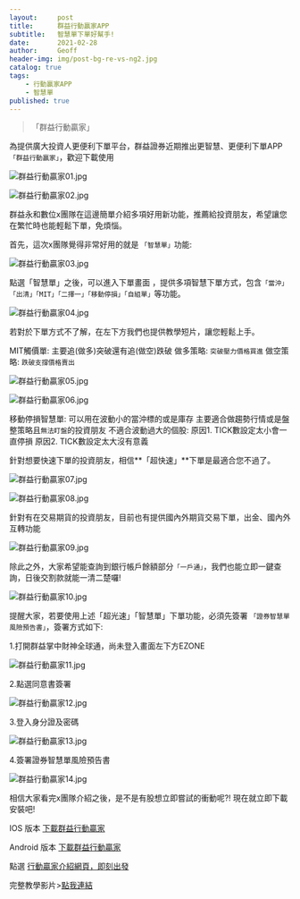 ```yaml
---
layout:     post
title:      群益行動贏家APP
subtitle:   智慧單下單好幫手! 
date:       2021-02-28
author:     Geoff
header-img: img/post-bg-re-vs-ng2.jpg
catalog: true
tags:
    - 行動贏家APP
    - 智慧單
published: true
---
```


>「群益行動贏家」

為提供廣大投資人更便利下單平台，群益證券近期推出更智慧、更便利下單APP  `「群益行動贏家」`，歡迎下載使用


![群益行動贏家01.jpg]({{site.baseurl}}/media/群益行動贏家01.jpg)

![群益行動贏家02.jpg]({{site.baseurl}}/media/群益行動贏家02.jpg)

群益永和數位x團隊在這邊簡單介紹多項好用新功能，推薦給投資朋友，希望讓您在繁忙時也能輕鬆下單，免煩惱。




首先，這次x團隊覺得非常好用的就是 `「智慧單」`功能:

![群益行動贏家03.jpg]({{site.baseurl}}/media/群益行動贏家03.jpg)

點選「智慧單」之後，可以進入下單畫面 ，提供多項智慧下單方式，包含`「當沖」「出清」「MIT」「二擇一」「移動停損」「自組單」`等功能。

![群益行動贏家04.jpg]({{site.baseurl}}/media/群益行動贏家04.jpg)

若對於下單方式不了解，在左下方我們也提供教學短片，讓您輕鬆上手。



MIT觸價單:
主要追(做多)突破還有追(做空)跌破
做多策略:
`突破壓力價格買進`
做空策略:
`跌破支撐價格賣出`

![群益行動贏家05.jpg]({{site.baseurl}}/media/群益行動贏家05.jpg)

![群益行動贏家06.jpg]({{site.baseurl}}/media/群益行動贏家06.jpg)

移動停損智慧單:
可以用在波動小的當沖標的或是庫存
主要適合做趨勢行情或是盤整策略且`無法盯盤`的投資朋友
不適合波動過大的個股:
原因1. TICK數設定太小會一直停損
原因2. TICK數設定太大沒有意義

針對想要快速下單的投資朋友，相信**「超快速」**下單是最適合您不過了。

![群益行動贏家07.jpg]({{site.baseurl}}/media/群益行動贏家07.jpg)

![群益行動贏家08.jpg]({{site.baseurl}}/media/群益行動贏家08.jpg)



針對有在交易期貨的投資朋友，目前也有提供國內外期貨交易下單，出金、國內外互轉功能

![群益行動贏家09.jpg]({{site.baseurl}}/media/群益行動贏家09.jpg)

除此之外，大家希望能查詢到銀行帳戶餘額部分`「一戶通」`，我們也能立即一鍵查詢，日後交割款就能一清二楚囉!

![群益行動贏家10.jpg]({{site.baseurl}}/media/群益行動贏家10.jpg)

提醒大家，若要使用上述「超光速」「智慧單」下單功能，必須先簽署 `「證券智慧單風險預告書」`，簽署方式如下:

1.打開群益掌中財神全球通，尚未登入畫面左下方EZONE

![群益行動贏家11.jpg]({{site.baseurl}}/media/群益行動贏家11.jpg)

2.點選同意書簽署

![群益行動贏家12.jpg]({{site.baseurl}}/media/群益行動贏家12.jpg)

3.登入身分證及密碼

![群益行動贏家13.jpg]({{site.baseurl}}/media/群益行動贏家13.jpg)


4.簽署證券智慧單風險預告書

![群益行動贏家14.jpg]({{site.baseurl}}/media/群益行動贏家14.jpg)

相信大家看完x團隊介紹之後，是不是有股想立即嘗試的衝動呢?!
現在就立即下載安裝吧!


IOS 版本
[下載群益行動贏家](https://apps.apple.com/tw/app/%E7%BE%A4%E7%9B%8A%E8%A1%8C%E5%8B%95%E8%B4%8F%E5%AE%B6/id1469014227) 

Android 版本
[下載群益行動贏家](https://play.google.com/store/apps/details?id=com.SK.HappyTrader) 


點選 [行動贏家介紹網頁，即刻出發](https://www.capital.com.tw/event/stock/HappyTrade/default.asp) 


完整教學影片>[點我連結]( https://www.capital.com.tw/Service2/video/default.asp) 
